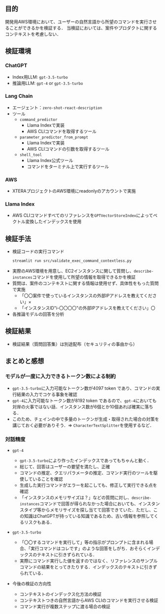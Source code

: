 ## 目的
開発用AWS環境において、ユーザーの自然言語から所望のコマンドを実行させることができるかを検証する．
当検証においては、案件やプロダクトに関するコンテキストを考慮しない．

## 検証環境
### ChatGPT
* Index用LLM: `gpt-3.5-turbo`
* 推論用LLM: `gpt-4` or `gpt-3.5-turbo`

### Lang Chain
* エージェント：`zero-shot-react-description`
* ツール
  - `command_predictor`
    * Llama Indexで実装
    * AWS CLIコマンドを取得するツール
  - `parameter_predictor_from_prompt`
    * Llama Indexで実装
    * AWS CLIコマンドの引数を取得するツール
  - `shell_tool`
    * Llama Index公式ツール
    * コマンドをターミナル上で実行するツール

### AWS
* XTERAプロジェクトのAWS環境にreadonlyのアカウントで実施

### Llama Index
* AWS CLIコマンドすべてのリファレンスを`GPTVectorStoreIndex`によってベクトル変換したインデックスを使用

## 検証手法
* 検証コードの実行コマンド
  ```bash
  streamlit run src/validate_exec_command_contextless.py
  ```
* 実際のAWS環境を用意し、EC2インスタンスに関して質問し、`describe-instances`コマンドを使用して所望の情報を取得できるかを検証
* 質問は、案件のコンテキストに関する情報は使用せず、具体性をもった質問で実施
  - 「〇〇案件で使っているインスタンスの外部IPアドレスを教えてください」×
  - 「インスタンスID"i-〇〇〇〇"の外部IPアドレスを教えてください」〇
* 各推論モデルの回答を分析

## 検証結果
* 検証結果（質問回答集）は別途配布（セキュリティの事由から）

## まとめと感想

### モデルが一度に入力できるトークン数による制約
- `gpt-3.5-turbo`に入力可能なトークン数が4097 token であり、コマンドの実行結果の入力でコケる事象を確認
- `gpt-4`に入力可能なトークン数が8192 token であるので、`gpt-4`においても対岸の火事ではない話．インスタンス数が6個とか10個あれば確実に落ちる．
- このため、チェインの中で多量のトークンが生成・取得された場合の対策を講じておく必要がありそう．⇒ `CharacterTextSplitter`を使用するなど．

### 対話精度
* `gpt-4`
  - `gpt-3.5-turbo`により作ったインデックスであってもちゃんと動く．
  - 総じて、回答はユーザーの要望を満たし、正確
  - コマンドの推定、クエリパラメータの推定、コマンド実行のツールを駆使していることを確認
  - 生成した実行コマンドがエラーを起こしても、修正して実行できる点を確認
  - 「インスタンスのメモリサイズは？」などの質問に対し、`describe-instances`コマンドで回答が得られなかった場合においても、インスタンスタイプ等からメモリサイズを探し当てて回答できていた．ただし、この知識はChatGPTが持っている知識であるため、古い情報を参照してくるリスクもある．

* `gpt-3.5-turbo`
  - 「〇〇するコマンドを実行して」等の指示がプロンプトに含まれる場合、「実行コマンドはコレです」のような回答をしがち．おそらくインデックスのテキストに引きずられている．
  - 実際にコマンド実行した値を返すのではなく、リファレンスのサンプルコマンドの結果をとってきたりする．インデックスのテキストに引きずられている．

* 今後の検証の方向性
  - コンテキストのインデックス化方法の検証
  - コンテキストつきの自然言語からAWS CLIのコマンドを実行させる検証
  - コマンド実行が複数ステップに渡る場合の検証